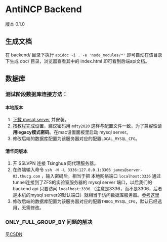 # AntiNCP Backend

版本 0.1.0

## 生成文档

在 backend/ 目录下执行 `apidoc -i . -e 'node_modules/*'` 即可自动在该目录下生成 doc/ 目录，浏览器查看其中的 index.html 即可看到后端api文档。



## 数据库

### 测试阶段数据库连接方法：

#### 本地版本

1. [下载 mysql server](https://dev.mysql.com/downloads/file/?id=492745) 并安装。
2. 按教程完成设置，建议密码用 `mdty2020` 这样与配置文件一致，为了兼容性请**用legacy模式密码**。在mac设置面板里启动 mysql server。
3. 修改后端的数据库配置为该服务器对应的配置`LOCAL_MYSQL_CFG`。



#### 清华网版本

1. 开 SSLVPN 连接 Tsinghua 网代理服务器。
2. 在终端输入命令 `ssh -N -L 3336:127.0.0.1:3306 james@server-03.thucg.com` ，输入密码后，相当于把 本地网络端口 `localhost:3336` 通过tunnel连接到了ZFS的实验室服务器的 mysql server 端口，以后我们的 backend api 只要访问 `localhost:3336` （注意是3336，而不是3306，后者是本机的mysql server的默认端口）就相当于访问数据库服务器。[参考这里](https://linuxize.com/post/mysql-ssh-tunnel/)
3. 修改后端的数据库配置为该服务器对应的配置`THUCG_MYSQL_CFG`，默认已经选用，无需修改。


### ONLY_FULL_GROUP_BY 问题的解决
见[CSDN](https://blog.csdn.net/ieayoio/article/details/79543899)
